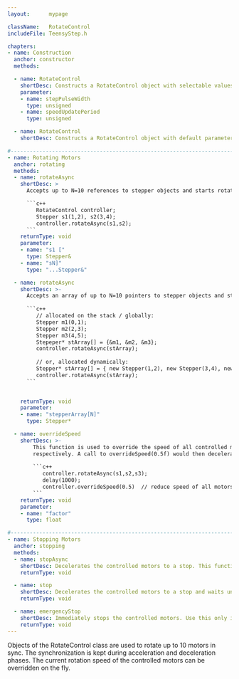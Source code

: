 ```yaml
---
layout:      mypage

className:   RotateControl
includeFile: TeensyStep.h

chapters:
- name: Construction
  anchor: constructor
  methods: 

  - name: RotateControl
    shortDesc: Constructs a RotateControl object with selectable values for the step pulse width (µs) and the speed update period (µs). During acceleration and deceleration, the controller updates the motor speed periodically. The period of this updates is set by the speedUpdatePeriod parameter (500µs to 20000µs). Smaller values increase the processor load but lead to a smoother acceleration. A value of 5000µs is sufficient for most of real life applications. 
    parameter:
    - name: stepPulseWidth
      type: unsigned   
    - name: speedUpdatePeriod
      type: unsigned  

  - name: RotateControl
    shortDesc: Constructs a RotateControl object with default parameters for the step pulse width (5µs) and speed update period (5ms).

#----------------------------------------------------------------------------------------------------------------------------------------------------------
- name: Rotating Motors
  anchor: rotating
  methods:
  - name: rotateAsync
    shortDesc: >
      Accepts up to N=10 references to stepper objects and starts rotating them. The rotation speeds are defined by the Stepper::setMaxSpeed function.

      ```c++                        
         RotateControl controller;
         Stepper s1(1,2), s2(3,4);
         controller.rotateAsync(s1,s2);        
      ```
    returnType: void   
    parameter:
    - name: "s1 ["
      type: Stepper&
    - name: "sN]"
      type: "...Stepper&"

  - name: rotateAsync
    shortDesc: >-
      Accepts an array of up to N=10 pointers to stepper objects and starts rotating them. The rotation speeds are defined by the Stepper::setMaxSpeed function.  The function returns immediately after starting the motors (non blocking).
  
      ```c++                                         
         // allocated on the stack / globally:
         Stepper m1(0,1);
         Stepper m2(2,3);
         Stepper m3(4,5);
         Stepeper* stArray[] = {&m1, &m2, &m3};         
         controller.rotateAsync(stArray);
         
         // or, allocated dynamically:
         Stepper* stArray[] = { new Stepper(1,2), new Stepper(3,4), newStepper(5,6)};         
         controller.rotateAsync(stArray);
      ```
        

    returnType: void   
    parameter:
    - name: "stepperArray[N]"
      type: Stepper*

  - name: overrideSpeed
    shortDesc: >-
        This function is used to override the speed of all controlled motors on the fly. E.g. assume that the controller controls two motors m1, m2 with speeds of 20000 stp/s and 30000 
        respectively. A call to overrideSpeed(0.5f) would then decelerate m1 to 10000 stp/s and m2 to 15000 stp/s while keeping both motors in sync. Negative values will reverse the direction of the motors. 
    
        ```c++                        
           controller.rotateAsync(s1,s2,s3);
           delay(1000);         
           controller.overrideSpeed(0.5)  // reduce speed of all motors (s1, s2, s3) to 50% 
        ```
    returnType: void   
    parameter:
    - name: "factor"
      type: float

#---------------------------------------------------------------------------------------------------------------------------------------------------------- 
- name: Stopping Motors
  anchor: stopping
  methods:
  - name: stopAsync
    shortDesc: Decelerates the controlled motors to a stop. This function returns immediately after starting the stop sequence (non blocking). 
    returnType: void   

  - name: stop
    shortDesc: Decelerates the controlled motors to a stop and waits until the motors are stopped (blocking function).
    returnType: void   

  - name: emergencyStop
    shortDesc: Immediately stops the controlled motors. Use this only in emergency since, depending on motor speed this will probably lead to step losses. A homing sequence is highly recommended after a call to emergencyStop().
    returnType: void   
---
```


Objects of the RotateControl class are used to rotate up to 10 motors in sync. The synchronization is kept during acceleration and deceleration phases. The current rotation speed of the controlled motors can be overridden on the fly. 

  



